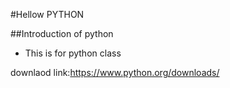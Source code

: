 #Hellow PYTHON

##Introduction of python

* This is for python class

downlaod link:https://www.python.org/downloads/